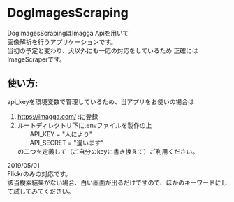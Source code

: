 # DogImagesScraping 
DogImagesScrapingはImagga Apiを用いて  
画像解析を行うアプリケーションです。  
当初の予定と変わり、犬以外にも一応の対応をしているため
正確にはImageScraperです。  
  
## 使い方:  
api_keyを環境変数で管理しているため、当アプリをお使いの場合は  
1. https://imagga.com/ :に登録</br>
2. ルートディレクトリ下に.envファイルを製作の上</br>
　　API_KEY = "人により"</br>
　　API_SECRET = "違います"</br>
の二つを定義して（ご自分のkeyに書き換えて）ご利用ください。  
  
  
2019/05/01  
Flickrのみの対応です。  
該当検索結果がない場合、白い画面が出るだけですので、ほかのキーワードにして試してみてください。
